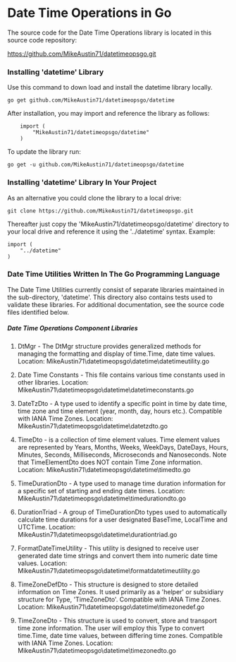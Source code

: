 # Date Time Operations in Go

The source code for the Date Time Operations library is located in this 
source code repository:

https://github.com/MikeAustin71/datetimeopsgo.git

### Installing 'datetime' Library
Use this command to down load and install the datetime library
locally. 

    go get github.com/MikeAustin71/datetimeopsgo/datetime
    
After installation, you may import and reference the library
as follows:

        import (
            "MikeAustin71/datetimeopsgo/datetime"
        )    

To update the library run:
    
    go get -u github.com/MikeAustin71/datetimeopsgo/datetime


### Installing 'datetime' Library In Your Project
As an alternative you could clone the library to a local drive:

    git clone https://github.com/MikeAustin71/datetimeopsgo.git

Thereafter just copy the 'MikeAustin71/datetimeopsgo/datetime'
directory to your local drive and reference it using the '../datetime'
syntax. Example:

    import (
        "../datetime"
    )


### Date Time Utilities Written In The Go Programming Language

The Date Time Utilities currently consist of separate libraries maintained
in the sub-directory, 'datetime'. This directory also contains tests used to 
validate these libraries. For additional documentation, see the source code
files identified below.

##### Date Time Operations Component Libraries

 1. DtMgr - The DtMgr structure provides generalized methods for managing
     the formatting and display of time.Time, date time values.
     Location: MikeAustin71\datetimeopsgo\datetime\datetimeutility.go 

 2. Date Time Constants - This file contains various time constants used
     in other libraries. 
     Location: MikeAustin71\datetimeopsgo\datetime\datetimeconstants.go
     
 3. DateTzDto - A type used to identify a specific point in time by date time,
     time zone and time element (year, month, day, hours etc.). Compatible
     with IANA Time Zones.
     Location: MikeAustin71\datetimeopsgo\datetime\datetzdto.go 

 4. TimeDto - is a collection of time element values. Time
     element values are represented by Years, Months, Weeks,
     WeekDays, DateDays, Hours, Minutes, Seconds, Milliseconds,
     Microseconds and Nanoseconds. Note that TimeElementDto does
     NOT contain Time Zone information.
     Location: MikeAustin71\datetimeopsgo\datetime\timedto.go

 5. TimeDurationDto - A type used to manage time duration information for 
     a specific set of starting and ending date times. 
     Location: MikeAustin71\datetimeopsgo\datetime\timedurationdto.go 

 6. DurationTriad - A group of TimeDurationDto types used to automatically 
     calculate time durations for a user designated BaseTime, LocalTime
     and UTCTime.
     Location: MikeAustin71\datetimeopsgo\datetime\durationtriad.go 

 7. FormatDateTimeUtility - This utility is designed to receive user generated
     date time strings and convert them into numeric date time values. 
     Location: MikeAustin71\datetimeopsgo\datetime\formatdatetimeutility.go

 8. TimeZoneDefDto - This structure is designed to store detailed information
     on Time Zones. It used primarily as a 'helper' or subsidiary structure
     for Type, 'TimeZoneDto'. Compatible with IANA Time Zones.
     Location: MikeAustin71\datetimeopsgo\datetime\timezonedef.go
     
 9.  TimeZoneDto - This structure is used to convert, store and transport time
      zone information. The user will employ this Type to convert time.Time,
      date time values, between differing time zones. Compatible with IANA
      Time Zones.
      Location:  MikeAustin71\datetimeopsgo\datetime\timezonedto.go